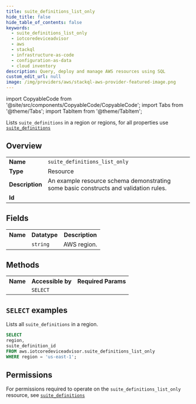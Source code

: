 ```yaml
---
title: suite_definitions_list_only
hide_title: false
hide_table_of_contents: false
keywords:
  - suite_definitions_list_only
  - iotcoredeviceadvisor
  - aws
  - stackql
  - infrastructure-as-code
  - configuration-as-data
  - cloud inventory
description: Query, deploy and manage AWS resources using SQL
custom_edit_url: null
image: /img/providers/aws/stackql-aws-provider-featured-image.png
---
```


import CopyableCode from '@site/src/components/CopyableCode/CopyableCode';
import Tabs from '@theme/Tabs';
import TabItem from '@theme/TabItem';

Lists <code>suite_definitions</code> in a region or regions, for all properties use <a href="/providers/aws/serviceName/suite_definitions/"><code>suite_definitions</code></a>

## Overview
<table><tbody>
<tr><td><b>Name</b></td><td><code>suite_definitions_list_only</code></td></tr>
<tr><td><b>Type</b></td><td>Resource</td></tr>
<tr><td><b>Description</b></td><td>An example resource schema demonstrating some basic constructs and validation rules.</td></tr>
<tr><td><b>Id</b></td><td><CopyableCode code="aws.iotcoredeviceadvisor.suite_definitions_list_only" /></td></tr>
</tbody></table>

## Fields
<table><tbody><tr><th>Name</th><th>Datatype</th><th>Description</th></tr><tr><td><CopyableCode code="region" /></td><td><code>string</code></td><td>AWS region.</td></tr>
</tbody></table>

## Methods

<table><tbody>
  <tr>
    <th>Name</th>
    <th>Accessible by</th>
    <th>Required Params</th>
  </tr>
  <tr>
    <td><CopyableCode code="list_resources" /></td>
    <td><code>SELECT</code></td>
    <td><CopyableCode code="region" /></td>
  </tr>
</tbody></table>

## `SELECT` examples
Lists all <code>suite_definitions</code> in a region.
```sql
SELECT
region,
suite_definition_id
FROM aws.iotcoredeviceadvisor.suite_definitions_list_only
WHERE region = 'us-east-1';
```


## Permissions

For permissions required to operate on the <code>suite_definitions_list_only</code> resource, see <a href="/providers/aws/iotcoredeviceadvisor/suite_definitions/#permissions"><code>suite_definitions</code></a>

